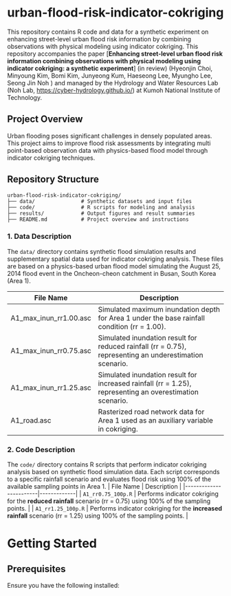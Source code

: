 # urban-flood-risk-indicator-cokriging

This repository contains R code and data for a synthetic experiment on enhancing street-level urban flood risk information by combining observations with physical modeling using indicator cokriging. 
This repository accompanies the paper [**Enhancing street-level urban flood risk information combining observations with physical modeling using indicator cokriging: a synthetic experiment**] (in review) (Hyeonjin Choi, Minyoung Kim, Bomi Kim, Junyeong Kum, Haeseong Lee, Myungho Lee, Seong Jin Noh ) and managed by the Hydrology and Water Resources Lab (Noh Lab, https://cyber-hydrology.github.io/) at Kumoh National Institute of Technology.

## Project Overview
Urban flooding poses significant challenges in densely populated areas. This project aims to improve flood risk assessments by integrating multi point-based observation data with physics-based flood model through indicator cokriging techniques.

## Repository Structure
```
urban-flood-risk-indicator-cokriging/
├── data/               # Synthetic datasets and input files
├── code/               # R scripts for modeling and analysis
├── results/            # Output figures and result summaries
├── README.md           # Project overview and instructions
```
### 1. Data Description
The `data/`  directory contains synthetic flood simulation results and supplementary spatial data used for indicator cokriging analysis. These files are based on a physics-based urban flood model simulating the August 25, 2014 flood event in the Oncheon-cheon catchment in Busan, South Korea (Area 1).

| File Name                    | Description |
|-----------------------------|------|
| A1_max_inun_rr1.00.asc      | Simulated maximum inundation depth for Area 1 under the base rainfall condition (rr = 1.00). |
| A1_max_inun_rr0.75.asc      | Simulated inundation result for reduced rainfall (rr = 0.75), representing an underestimation scenario. |
| A1_max_inun_rr1.25.asc      | Simulated inundation result for increased rainfall (rr = 1.25), representing an overestimation scenario. |
| A1_road.asc                 | Rasterized road network data for Area 1 used as an auxiliary variable in cokriging. |

### 2. Code Description
The `code/` directory contains R scripts that perform indicator cokriging analysis based on synthetic flood simulation data. Each script corresponds to a specific rainfall scenario and evaluates flood risk using 100% of the available sampling points in Area 1.
| File Name              | Description |
|------------------------|-------------|
| `A1_rr0.75_100p.R`     | Performs indicator cokriging for the **reduced rainfall** scenario (rr = 0.75) using 100% of the sampling points. |
| `A1_rr1.25_100p.R`     | Performs indicator cokriging for the **increased rainfall** scenario (rr = 1.25) using 100% of the sampling points. |

# Getting Started
## Prerequisites
Ensure you have the following installed:
